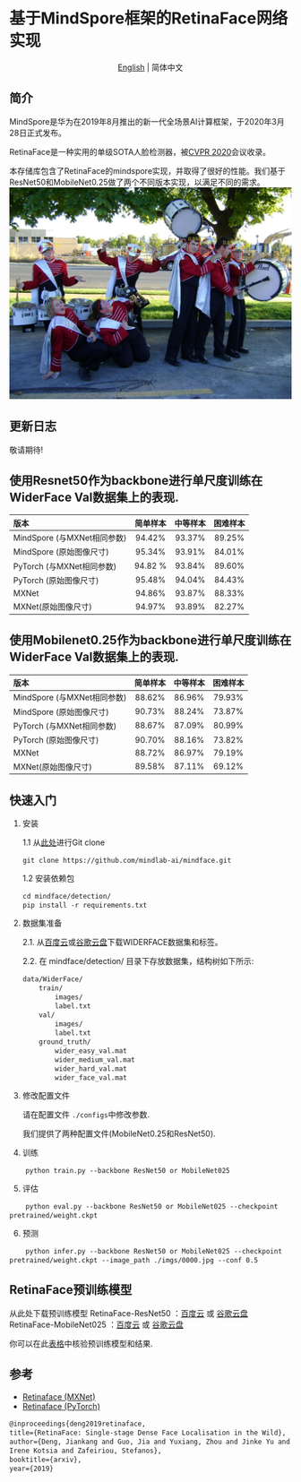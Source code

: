 # 基于MindSpore框架的RetinaFace网络实现


<div align="center">

[English](README.md) | 简体中文

</div>


## 简介
MindSpore是华为在2019年8月推出的新一代全场景AI计算框架，于2020年3月28日正式发布。

RetinaFace是一种实用的单级SOTA人脸检测器，被[CVPR 2020](https://openaccess.thecvf.com/content_CVPR_2020/html/Deng_RetinaFace_Single-Shot_Multi-Level_Face_Localisation_in_the_Wild_CVPR_2020_paper.html)会议收录。


本存储库包含了RetinaFace的mindspore实现，并取得了很好的性能。我们基于ResNet50和MobileNet0.25做了两个不同版本实现，以满足不同的需求。
![retinaface_picture](imgs/0000_pred.jpg)

## 更新日志
敬请期待!


## 使用Resnet50作为backbone进行单尺度训练在WiderFace Val数据集上的表现.
| 版本 | 简单样本 | 中等样本 | 困难样本 |
|:-|:-:|:-:|:-:|
| MindSpore (与MXNet相同参数) | 94.42% | 93.37% | 89.25% |
| MindSpore (原始图像尺寸) | 95.34% | 93.91% | 84.01% |
| PyTorch (与MXNet相同参数) | 94.82 % | 93.84% | 89.60% |
| PyTorch (原始图像尺寸) | 95.48% | 94.04% | 84.43% |
| MXNet | 94.86% | 93.87% | 88.33% |
| MXNet(原始图像尺寸) | 94.97% | 93.89% | 82.27% |

## 使用Mobilenet0.25作为backbone进行单尺度训练在WiderFace Val数据集上的表现.
| 版本 | 简单样本 | 中等样本 | 困难样本 |
|:-|:-:|:-:|:-:|
| MindSpore (与MXNet相同参数) | 88.62% | 86.96% | 79.93% |
| MindSpore (原始图像尺寸) | 90.73% | 88.24% | 73.87% |
| PyTorch (与MXNet相同参数) | 88.67% | 87.09% | 80.99% |
| PyTorch (原始图像尺寸) | 90.70% | 88.16% | 73.82% |
| MXNet | 88.72% | 86.97% | 79.19% |
| MXNet(原始图像尺寸) | 89.58% | 87.11% | 69.12% |


## 快速入门
1. 安装

    1.1 从[此处](https://github.com/mindlab-ai/mindface.git)进行Git clone

    ```
    git clone https://github.com/mindlab-ai/mindface.git
    ```

    1.2 安装依赖包

    ```
    cd mindface/detection/
    pip install -r requirements.txt
    ```

2. 数据集准备

    2.1. 从[百度云](https://pan.baidu.com/s/1eET2kirYbyM04Bg1s12K5g?pwd=jgcf)或[谷歌云盘](https://drive.google.com/file/d/1pBHUJRWepXZj-X3Brm0O-nVhTchH11YY/view?usp=sharing)下载WIDERFACE数据集和标签。
    


    2.2. 在 mindface/detection/ 目录下存放数据集，结构树如下所示:
    ```
    data/WiderFace/
        train/
            images/
            label.txt
        val/
            images/
            label.txt
        ground_truth/
            wider_easy_val.mat
            wider_medium_val.mat
            wider_hard_val.mat
            wider_face_val.mat
    ```
3. 修改配置文件

    请在配置文件 ```./configs```中修改参数.

    我们提供了两种配置文件(MobileNet0.25和ResNet50).

4. 训练


```
    python train.py --backbone ResNet50 or MobileNet025
```

5. 评估
```
    python eval.py --backbone ResNet50 or MobileNet025 --checkpoint pretrained/weight.ckpt
```

6. 预测
```
    python infer.py --backbone ResNet50 or MobileNet025 --checkpoint pretrained/weight.ckpt --image_path ./imgs/0000.jpg --conf 0.5
```



## RetinaFace预训练模型
从此处下载预训练模型
RetinaFace-ResNet50 ：[百度云](https://pan.baidu.com/s/1AOUY-b21gcU7X0ghQ0CYlw?pwd=qccr) 或 [谷歌云盘](https://drive.google.com/file/d/1MOw5n7V_LSxcbqw7g5FNtJmeZj4qnd3c/view?usp=sharing)
RetinaFace-MobileNet025 ：[百度云](https://pan.baidu.com/s/1AOUY-b21gcU7X0ghQ0CYlw?pwd=qccr) 或 [谷歌云盘](https://drive.google.com/file/d/1MOw5n7V_LSxcbqw7g5FNtJmeZj4qnd3c/view?usp=sharing) 

你可以在此[表格](#widerface-val-performance-in-single-scale-when-using-resnet50-as-backbone-net)中核验预训练模型和结果.


## 参考
- [Retinaface (MXNet)](https://github.com/deepinsight/insightface/tree/master/detection/retinaface)
- [Retinaface (PyTorch)](https://github.com/biubug6/Pytorch_Retinaface)
```
@inproceedings{deng2019retinaface,
title={RetinaFace: Single-stage Dense Face Localisation in the Wild},
author={Deng, Jiankang and Guo, Jia and Yuxiang, Zhou and Jinke Yu and Irene Kotsia and Zafeiriou, Stefanos},
booktitle={arxiv},
year={2019}
```


